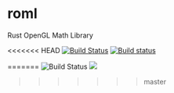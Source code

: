 # roml
Rust OpenGL Math Library

<<<<<<< HEAD
[![Build Status](https://travis-ci.org/iwburns/roml.svg?branch=master)](https://travis-ci.org/iwburns/roml)
[![Build status](https://ci.appveyor.com/api/projects/status/ma0sjf78l0sx5qw9/branch/master?svg=true)](https://ci.appveyor.com/project/iwburns/roml/branch/master)

=======
![Build Status](https://gitlab.com/iwburns/roml/badges/master/build.svg)
[![](https://tokei.rs/b1/gitlab/iwburns/roml)](https://gitlab.com/iwburns/roml)
>>>>>>> master
